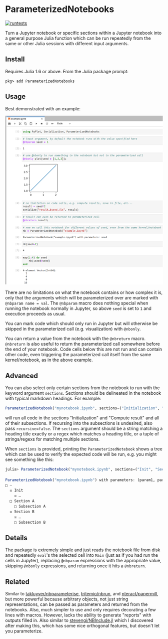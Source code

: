 # ParameterizedNotebooks

[![runtests](https://github.com/marius311/ParameterizedNotebooks.jl/actions/workflows/runtests.yml/badge.svg)](https://github.com/marius311/ParameterizedNotebooks.jl/actions/workflows/runtests.yml)

Turn a Jupyter notebook or specific sections within a Jupyter notebook into a general purpose Julia function which can be run repeatedly from the same or other Julia sessions with different input arguments.

## Install

Requires Julia 1.6 or above. From the Julia package prompt:

```
pkg> add ParameterizedNotebooks
```

## Usage

Best demonstrated with an example:

![](examples/example.png)

There are no limitations on what the notebook contains or how complex it is, only that the arguments which will be parameterized over are marked with `@nbparam name = val`. The `@nbparam` macro does nothing special when running the notebook normally in Jupyter, so above `seed` is set to `1` and execution proceeds as usual. 

You can mark code which should only run in Jupyter but will otherwise be skipped in the parameterized call (e.g. visualization) with `@nbonly`. 

You can return a value from the notebook with the `@nbreturn` macro. `@nbreturn` is also useful to return the parameterized call somewhere before the end of your notebook. Code cells below this are not run and can contain other code, even triggering the parameterized call itself from the same kernel/notebook, as in the above example. 

## Advanced

You can also select only certain sections from the notebook to run with the keyword argument `sections`. Sections should be delineated in the notebook with typical markdown headings. For example:

```julia
ParameterizedNotebook("mynotebook.ipynb", sections=("Initialization", "Compute result"))
```

will run all code in the sections "Initialization" and "Compute result" and all of their subsections. If recursing into the subsections is undesired, also pass `recursive=false`. The `sections` argument should be a string matching a heading title exactly or a regex which matches a heading title, or a tuple of strings/regexs for matching multiple sections. 

When `sections` is provided, printing the `ParameterizedNotebook` shows a tree which can be used to verify the expected code will be run, e.g. you might see something like this:

```julia
julia> ParameterizedNotebook("mynotebook.ipynb", sections=("Init", "Section B", recursive=false)

ParameterizedNotebook("mynotebook.ipynb") with parameters: (param1, param2)
□ ~
  ☒ Init
    ☒ …
  □ Section A
    □ Subsection A
  ☒ Section B
    ☒ …
    □ Subsection B
```

## Details

The package is extremely simple and just reads the notebook file from disk and repeatedly `eval`'s the selected cell into `Main` (just as if you had run the cells in Jupyter), replacing `@nbparam` expressions with the appropriate value, skipping `@nbonly` expressions, and returning once it hits a `@nbreturn`.

## Related

Similar to [takluyver/nbparameterise](https://github.com/takluyver/nbparameterise), [tritemio/nbrun](https://github.com/tritemio/nbrun), and [nteract/papermill](https://github.com/nteract/papermill), but more powerful because arbitrary objects, not just string representations, can be passed as parameters and returned from the notebooks. Also, much simpler to use and only requires decorating a few lines with macros. However, lacks the ability to generate "reports" with outputs filled in. Also similar to [stevengj/NBInclude.jl](https://github.com/stevengj/NBInclude.jl) which I discovered after making this, which has some nice orthogonal features, but doesn't let you parameterize.
